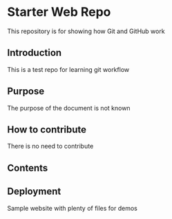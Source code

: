 # Starter Web Repo
This repository is for showing how Git and GitHub work

## Introduction
This is a test repo for learning git workflow
## Purpose
The purpose of the document is not known

## How to contribute
There is no need to contribute
## Contents

## Deployment


Sample website with plenty of files for demos